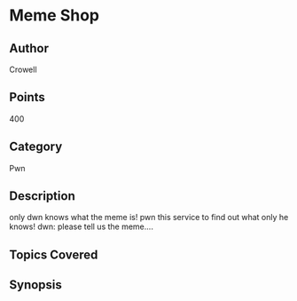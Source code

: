 # Meme Shop

## Author
Crowell
## Points
400
## Category
Pwn
## Description
only dwn knows what the meme is!
pwn this service to find out what only he knows!
dwn: please tell us the meme....
## Topics Covered

## Synopsis

